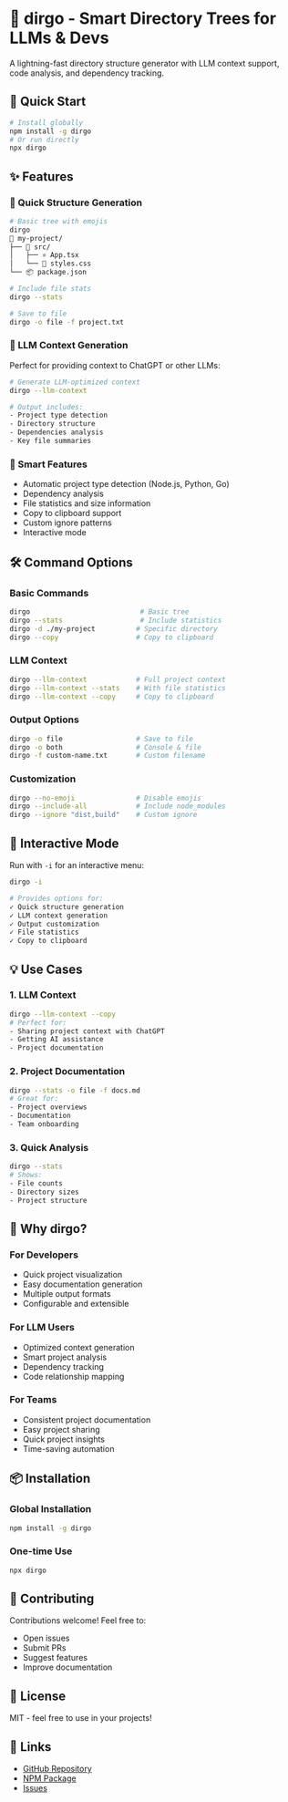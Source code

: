 # 🌳 dirgo - Smart Directory Trees for LLMs & Devs

A lightning-fast directory structure generator with LLM context support, code analysis, and dependency tracking.

## 🚀 Quick Start

```bash
# Install globally
npm install -g dirgo
# Or run directly
npx dirgo
```

## ✨ Features

### 📁 Quick Structure Generation

```bash
# Basic tree with emojis
dirgo
📁 my-project/
├── 📁 src/
│   ├── ⚛️ App.tsx
│   └── 🎨 styles.css
└── 📦 package.json

# Include file stats
dirgo --stats

# Save to file
dirgo -o file -f project.txt
```

### 🤖 LLM Context Generation

Perfect for providing context to ChatGPT or other LLMs:

```bash
# Generate LLM-optimized context
dirgo --llm-context

# Output includes:
- Project type detection
- Directory structure
- Dependencies analysis
- Key file summaries
```

### 🎯 Smart Features

-  Automatic project type detection (Node.js, Python, Go)
-  Dependency analysis
-  File statistics and size information
-  Copy to clipboard support
-  Custom ignore patterns
-  Interactive mode

## 🛠️ Command Options

### Basic Commands

```bash
dirgo                           # Basic tree
dirgo --stats                   # Include statistics
dirgo -d ./my-project          # Specific directory
dirgo --copy                   # Copy to clipboard
```

### LLM Context

```bash
dirgo --llm-context            # Full project context
dirgo --llm-context --stats    # With file statistics
dirgo --llm-context --copy     # Copy to clipboard
```

### Output Options

```bash
dirgo -o file                  # Save to file
dirgo -o both                  # Console & file
dirgo -f custom-name.txt       # Custom filename
```

### Customization

```bash
dirgo --no-emoji               # Disable emojis
dirgo --include-all            # Include node_modules
dirgo --ignore "dist,build"    # Custom ignore
```

## 🎨 Interactive Mode

Run with `-i` for an interactive menu:

```bash
dirgo -i

# Provides options for:
✓ Quick structure generation
✓ LLM context generation
✓ Output customization
✓ File statistics
✓ Copy to clipboard
```

## 💡 Use Cases

### 1. LLM Context

```bash
dirgo --llm-context --copy
# Perfect for:
- Sharing project context with ChatGPT
- Getting AI assistance
- Project documentation
```

### 2. Project Documentation

```bash
dirgo --stats -o file -f docs.md
# Great for:
- Project overviews
- Documentation
- Team onboarding
```

### 3. Quick Analysis

```bash
dirgo --stats
# Shows:
- File counts
- Directory sizes
- Project structure
```

## 🌟 Why dirgo?

### For Developers

-  Quick project visualization
-  Easy documentation generation
-  Multiple output formats
-  Configurable and extensible

### For LLM Users

-  Optimized context generation
-  Smart project analysis
-  Dependency tracking
-  Code relationship mapping

### For Teams

-  Consistent project documentation
-  Easy project sharing
-  Quick project insights
-  Time-saving automation

## 📦 Installation

### Global Installation

```bash
npm install -g dirgo
```

### One-time Use

```bash
npx dirgo
```

## 🤝 Contributing

Contributions welcome! Feel free to:

-  Open issues
-  Submit PRs
-  Suggest features
-  Improve documentation

## 📄 License

MIT - feel free to use in your projects!

## 🔗 Links

-  [GitHub Repository](https://github.com/fyzanshaik/dirgo)
-  [NPM Package](https://www.npmjs.com/package/dirgo)
-  [Issues](https://github.com/fyzanshaik/dirgo/issues)
